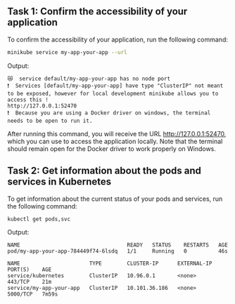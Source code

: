 ## Task 1: Confirm the accessibility of your application

To confirm the accessibility of your application, run the following command:

```bash
minikube service my-app-your-app --url
```
Output:

```pgsql
😿  service default/my-app-your-app has no node port
❗  Services [default/my-app-your-app] have type "ClusterIP" not meant to be exposed, however for local development minikube allows you to access this !
http://127.0.0.1:52470
❗  Because you are using a Docker driver on windows, the terminal needs to be open to run it.
```
After running this command, you will receive the URL http://127.0.0.1:52470, which you can use to access the application locally. Note that the terminal should remain open for the Docker driver to work properly on Windows.

## Task 2: Get information about the pods and services in Kubernetes
To get information about the current status of your pods and services, run the following command:

```bash
kubectl get pods,svc
```
Output:

```pgsql
NAME                                  READY   STATUS    RESTARTS   AGE
pod/my-app-your-app-784449f74-6lsdq   1/1     Running   0          46s

NAME                      TYPE        CLUSTER-IP      EXTERNAL-IP   PORT(S)    AGE
service/kubernetes        ClusterIP   10.96.0.1       <none>        443/TCP    21m
service/my-app-your-app   ClusterIP   10.101.36.186   <none>        5000/TCP   7m59s
```
